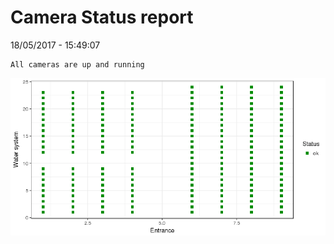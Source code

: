 Camera Status report
================
18/05/2017 - 15:49:07

    All cameras are up and running

![](camreport_files/figure-markdown_github/unnamed-chunk-2-1.png)
